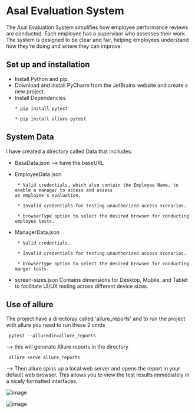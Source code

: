 # Asal Evaluation System
The Asal Evaluation System simplifies how employee performance reviews are conducted. Each employee has a supervisor who assesses their work. The system is designed to be clear and fair, helping employees understand how they're doing and where they can improve.

## Set up and installation
- Install Python and pip.
- Download and install PyCharm from the JetBrains website and create a new project.
- Install Dependencies
  ```
  * pip install pytest
  ```
  ```  
  * pip install allure-pytest
  ```  

## System Data
I have created a directory called Data that inclludes:
- BasaData.json --> have the baseURL

- EmployeeData.json
  
       * Valid credentials, which also contain the Employee Name, to enable a manager to access and assess 
      an employee's evaluation.
  
       * Invalid credentials for testing unauthorized access scenarios.
  
       * browserType option to select the desired browser for conducting employee tests.

- ManagerData.json

       * Valid credentials.
  
       * Invalid credentials for testing unauthorized access scenarios.
  
       * browserType option to select the desired browser for conducting manger tests.

- screen-sizes.json
  Contains dimensions for Desktop, Mobile, and Tablet to facilitate UI/UX testing across different device sizes.

## Use of allure
The project have a directoray called 'allure_reports' and to run the project with allure you need to run these 2 cmds
```
 pytest --alluredir=allure_reports
```
--> this will generate Allure reports in the directory
```
 allure serve allure_reports
```
--> Then allure spins up a local web server and opens the report in your default web browser. This allows you to view the test results immediately in a nicely formatted interfaces.

![image](https://github.com/Aseel1612/Asal_Evaluation_System/assets/52132245/42471a94-71b3-48c7-8e75-0c9f443c6ccb)

![image](https://github.com/Aseel1612/Asal_Evaluation_System/assets/52132245/31f80752-636f-4b69-ba71-f5980bc49f6e)




  
